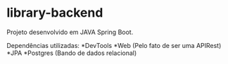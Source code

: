 # library-backend

Projeto desenvolvido em JAVA Spring Boot.

Dependências utilizadas:
  *DevTools
  *Web (Pelo fato de ser uma APIRest)
  *JPA
  *Postgres (Bando de dados relacional)
